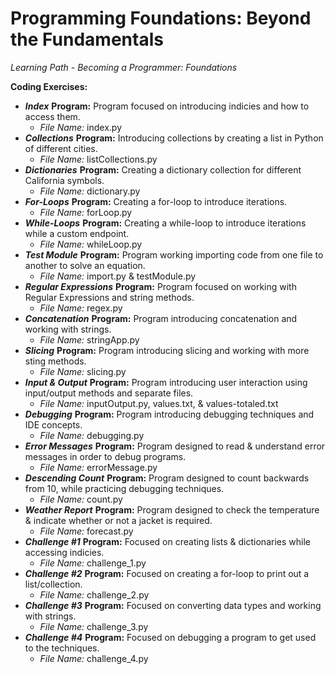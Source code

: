 # Programming Foundations: Beyond the Fundamentals
*Learning Path - Becoming a Programmer: Foundations* 

**Coding Exercises:** 
- ***Index*** **Program:** Program focused on introducing indicies and how to access them. 
    - *File Name:* index.py
- ***Collections*** **Program:** Introducing collections by creating a list in Python of different cities.  
    - *File Name:* listCollections.py
- ***Dictionaries*** **Program:** Creating a dictionary collection for different California symbols. 
    - *File Name:* dictionary.py
- ***For-Loops*** **Program:** Creating a for-loop to introduce iterations. 
    - *File Name:* forLoop.py
- ***While-Loops*** **Program:** Creating a while-loop to introduce iterations while a custom endpoint. 
    - *File Name:* whileLoop.py
- ***Test Module*** **Program:** Program working importing code from one file to another to solve an equation.  
    - *File Name:* import.py & testModule.py
- ***Regular Expressions*** **Program:** Program focused on working with Regular Expressions and string methods.  
    - *File Name:* regex.py
- ***Concatenation*** **Program:** Program introducing concatenation and working with strings.  
    - *File Name:* stringApp.py
- ***Slicing*** **Program:** Program introducing slicing and working with more sting methods.  
    - *File Name:* slicing.py
- ***Input & Output*** **Program:** Program introducing user interaction using input/output methods and separate files.  
    - *File Name:* inputOutput.py, values.txt, & values-totaled.txt
- ***Debugging*** **Program:** Program introducing debugging techniques and IDE concepts.  
    - *File Name:* debugging.py
- ***Error Messages*** **Program:** Program designed to read & understand error messages in order to debug programs.
    - *File Name:* errorMessage.py
- ***Descending Count*** **Program:** Program designed to count backwards from 10, while practicing debugging techniques. 
    - *File Name:* count.py
- ***Weather Report*** **Program:** Program designed to check the temperature & indicate whether or not a jacket is required.
    - *File Name:* forecast.py
- ***Challenge #1*** **Program:** Focused on creating lists & dictionaries while accessing indicies. 
    - *File Name:* challenge_1.py
- ***Challenge #2*** **Program:** Focused on creating a for-loop to print out a list/collection. 
    - *File Name:* challenge_2.py
- ***Challenge #3*** **Program:** Focused on converting data types and working with strings. 
    - *File Name:* challenge_3.py
- ***Challenge #4*** **Program:** Focused on debugging a program to get used to the techniques. 
    - *File Name:* challenge_4.py
